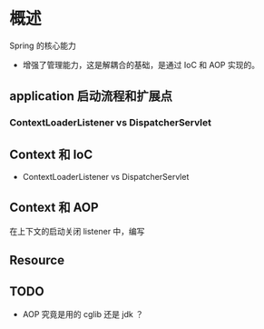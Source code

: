 # 概述

Spring 的核心能力  
 - 增强了管理能力，这是解耦合的基础，是通过 IoC 和 AOP 实现的。  

## application 启动流程和扩展点

### ContextLoaderListener vs DispatcherServlet

## Context 和 IoC

- ContextLoaderListener vs DispatcherServlet

## Context 和 AOP  

在上下文的启动关闭 listener 中，编写

## Resource 

## TODO

- AOP 究竟是用的 cglib 还是 jdk ？


